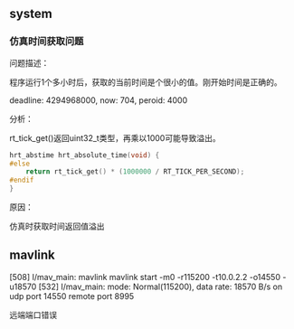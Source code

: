 ## system

### 仿真时间获取问题

问题描述：

程序运行1个多小时后，获取的当前时间是个很小的值。刚开始时间是正确的。

deadline: 4294968000, now: 704, peroid: 4000

分析：

rt_tick_get()返回uint32_t类型，再乘以1000可能导致溢出。

```c++
hrt_abstime hrt_absolute_time(void) {
#else
    return rt_tick_get() * (1000000 / RT_TICK_PER_SECOND);
#endif
}
```

原因：

仿真时获取时间返回值溢出

## mavlink

[508] I/mav_main: mavlink mavlink start -m0 -r115200 -t10.0.2.2 -o14550 -u18570
[532] I/mav_main: mode: Normal(115200), data rate: 18570 B/s on udp port 14550 remote port 8995

远端端口错误









